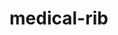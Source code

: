 # medical-rib
<script src="/js/mermaid.full.min.js">
graph TB
	subgraph Preprocessing
        subgraph Extract Rib Model
            subgraph samples
                A[source dicom file]
            end
            A --> |dicom_read| B(CT pkl file)
            B --> |rib_cut_and_extract| C(rib_df_cache)
        end

        C --> |offset| G(offset_df.csv)

        subgraph labels
            D[.nii files]
            E[patient_info_excel]
        end

        D --> F{label_info.csv}
        E --> F
        F --> H{data_join_label.csv}
        C --> H

        I{label_loc_type_info.csv}
        G --> I
        F --> I
        H --> I
    end
    I --> J(VOC 2007 xml)
    subgraph Fracture Detection Model
        J --> K(faster r-cnn)
        style K fill:#f9f,stroke:#333,stroke-width:4px
        K --> L(output of detecting fracture location)
    end
</script>

<script src="/js/mermaid.full.min.js">
graph TB
    subgraph Extract Rib Model
    subgraph samples
    A[source dicom file]
    end
    A --> |dicom_read| B(CT pkl file)
    B --> |rib_cut_and_extract| C(rib_df_cache)
    end
    
    C --> |offset| G(offset_df.csv)
    
    subgraph labels
    D[.nii files]
    E[patient_info_excel]
    end
    
    D --> F{label_info.csv}
    E --> F
    F --> H{data_join_label.csv}
    C --> H
    
    I{label_loc_type_info.csv}
    G --> I
    F --> I
    H --> I
    I --> J(VOC 2007 xml)

    subgraph Fracture Detection Model
    J --> K(faster r-cnn)
    style K fill:#f9f,stroke:#333,stroke-width:4px
    K --> L(output of detecting fracture location)
    end
</script>

<script src="/js/mermaid.full.min.js">
<div class="mermaid">
graph TD;
    A-->B;
    A-->C;
    B-->D;
    C-->D;
</div>
</script>
